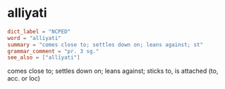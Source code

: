 # alliyati

``` toml
dict_label = "NCPED"
word = "alliyati"
summary = "comes close to; settles down on; leans against; st"
grammar_comment = "pr. 3 sg."
see_also = ["allīyati"]
```

comes close to; settles down on; leans against; sticks to, is attached (to, acc. or loc)

